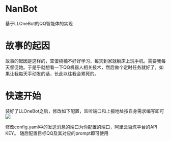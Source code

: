 # NanBot
基于LLOneBot的QQ智能体的实现

# 故事的起因
故事的起因是这样的，笨蛋楠楠不好好学习，每天到家就躺床上玩手机。需要我每天督促她。于是乎就想看一下QQ机器人相关技术，然后做个定时任务就好了，如果让我每天手动发的话，长此以往我会累死的。

# 快速开始
装好了LLOneBot之后，修改如下配置，监听端口和上报地址按自身需求编写即可
![](https://s21.ax1x.com/2024/11/17/pARPvAf.png)

修改config.yaml中的发送消息的端口为你配置的端口，阿里云百炼平台的API KEY。
随后配置目标QQ及其对应的prompt即可使用
